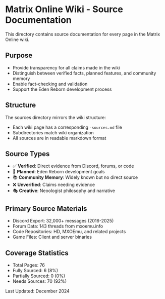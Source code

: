 # Matrix Online Wiki - Source Documentation

This directory contains source documentation for every page in the Matrix Online wiki.

## Purpose
- Provide transparency for all claims made in the wiki
- Distinguish between verified facts, planned features, and community memory
- Enable fact-checking and validation
- Support the Eden Reborn development process

## Structure
The sources directory mirrors the wiki structure:
- Each wiki page has a corresponding `-sources.md` file
- Subdirectories match wiki organization
- All sources are in readable markdown format

## Source Types
- ✅ **Verified**: Direct evidence from Discord, forums, or code
- 🚧 **Planned**: Eden Reborn development goals
- 📚 **Community Memory**: Widely known but no direct source
- ❌ **Unverified**: Claims needing evidence
- 🎭 **Creative**: Neoologist philosophy and narrative

## Primary Source Materials
- Discord Export: 32,000+ messages (2016-2025)
- Forum Data: 143 threads from mxoemu.info
- Code Repositories: HD, MXOEmu, and related projects
- Game Files: Client and server binaries

## Coverage Statistics
- Total Pages: 76
- Fully Sourced: 6 (8%)
- Partially Sourced: 0 (0%)
- Needs Sources: 70 (92%)

Last Updated: December 2024